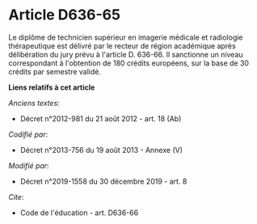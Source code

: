 # Article D636-65

Le diplôme de technicien supérieur en imagerie médicale et radiologie thérapeutique est délivré par le recteur de région
académique après délibération du jury prévu à l'article D. 636-66. Il sanctionne un niveau correspondant à l'obtention de 180
crédits européens, sur la base de 30 crédits par semestre validé.

**Liens relatifs à cet article**

_Anciens textes_:

  - Décret n°2012-981 du 21 août 2012 - art. 18 (Ab)

_Codifié par_:

  - Décret n°2013-756 du 19 août 2013 -  Annexe (V)

_Modifié par_:

  - Décret n°2019-1558 du 30 décembre 2019 - art. 8

_Cite_:

  - Code de l'éducation - art. D636-66
